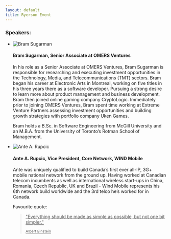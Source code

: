 ```yaml
---
layout: default
title: Ryerson Event
---
```

### Speakers:

<ul class="media-list">
	<li class="media">
		<img class="media-object pull-left" src="http://i.imgur.com/jhYGibf.jpg" alt="Bram Sugarman">
		<div class="media-body">
			<h4 class="media-heading">Bram Sugarman, Senior Associate at OMERS Ventures</h4>
			<p>In his role as a Senior Associate at OMERS Ventures, Bram Sugarman is responsible for researching and executing investment opportunities in the Technology, Media, and Telecommunications (TMT) sectors. Bram began his career at Electronic Arts in Montreal, working on five titles in his three years there as a software developer. Pursuing a strong desire to learn more about product management and business development, Bram then joined online gaming company CryptoLogic. Immediately prior to joining OMERS Ventures, Bram spent time working at Extreme Venture Partners assessing investment opportunities and building growth strategies with portfolio company Uken Games.</p>
			<p>Bram holds a B.Sc. in Software Engineering from McGill University and an M.B.A. from the University of Toronto’s Rotman School of Management.</p>
		</div>
	</li>
	<li class="media">
		<img class="media-object pull-left" src="http://i.imgur.com/BPtnp4Wl.jpg" alt="Ante A. Rupcic">
		<div class="media-body">
			<h4 class="media-heading">Ante A. Rupcic, Vice President, Core Network, WIND Mobile</h4>
			<p>Ante was uniquely qualified to build Canada’s first ever all-IP, 3G+ mobile national network from the ground up.  Having worked at Canadian telecom incumbents as well as international wireless start-ups in China, Romania, Czech Republic, UK and Brazil - Wind Mobile represents his 6th network build worldwide and the 3rd telco he’s worked for in Canada.</p>
			<p>Favourite quote:</p>
			<a href="http://www.quotationspage.com/quote/2927.html">
				<blockquote>
					<p>"Everything should be made as simple as possible, but not one bit simpler."</p>
					<small>Albert Einstein</small>
				</blockquote>
			</a>
		</div>
	</li>
</ul>

